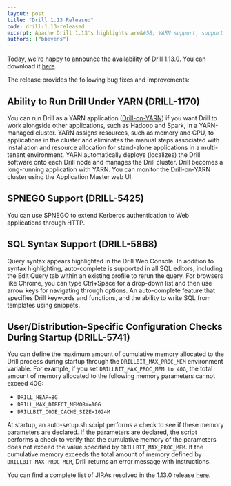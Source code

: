 ```yaml
---
layout: post
title: "Drill 1.13 Released"
code: drill-1.13-released
excerpt: Apache Drill 1.13's highlights are&#58; YARN support, support for HTTP Kerberos authentication using SPNEGO, SQL syntax highlighting of queries, and user and distribution specific configuration checks during startup.
authors: ["bbevens"]
---
```


Today, we're happy to announce the availability of Drill 1.13.0. You can download it [here](https://drill.apache.org/download/).

The release provides the following bug fixes and improvements:

## Ability to Run Drill Under YARN (DRILL-1170)
You can run Drill as a YARN application ([Drill-on-YARN]({{site.baseurl}}/docs/drill-on-yarn/)) if you want Drill to work alongside other applications, such as Hadoop and Spark, in a YARN-managed cluster. YARN assigns resources, such as memory and CPU, to applications in the cluster and eliminates the manual steps associated with installation and resource allocation for stand-alone applications in a multi-tenant environment. YARN automatically deploys (localizes) the Drill software onto each Drill node and manages the Drill cluster. Drill becomes a long-running application with YARN. You can monitor the Drill-on-YARN cluster using the Application Master web UI.



## SPNEGO Support (DRILL-5425)

You can use SPNEGO to extend Kerberos authentication to Web applications through HTTP. 

## SQL Syntax Support (DRILL-5868)   
Query syntax appears highlighted in the Drill Web Console. In addition to syntax highlighting, auto-complete is supported in all SQL editors, including the Edit Query tab within an existing profile to rerun the query. For browsers like Chrome, you can type Ctrl+Space for a drop-down list and then use arrow keys for navigating through options. An auto-complete feature that specifies Drill keywords and functions, and the ability to write SQL from templates using snippets. 


## User/Distribution-Specific Configuration Checks During Startup (DRILL-5741) 

 You can define the maximum amount of cumulative memory allocated to the Drill process during startup through the `DRILLBIT_MAX_PROC_MEM` environment variable. For example, if you set `DRILLBIT_MAX_PROC_MEM to 40G`, the total amount of memory allocated to the following memory parameters cannot exceed 40G:  

- `DRILL_HEAP=8G ` 
- `DRILL_MAX_DIRECT_MEMORY=10G`  
- `DRILLBIT_CODE_CACHE_SIZE=1024M`

At startup, an auto-setup.sh script performs a check to see if these memory parameters are declared. If the parameters are declared, the script performs a check to verify that the cumulative memory of the parameters does not exceed the value specified by `DRILLBIT_MAX_PROC_MEM`. If the cumulative memory exceeds the total amount of memory defined by `DRILLBIT_MAX_PROC_MEM`, Drill returns an error message with instructions.


 
You can find a complete list of JIRAs resolved in the 1.13.0 release [here]({{site.baseurl}}/docs/apache-drill-1-13-0-release-notes/).

